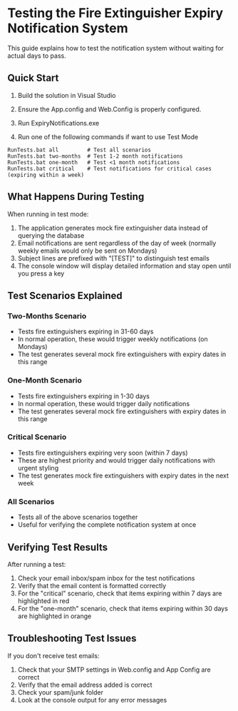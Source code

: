 # Testing the Fire Extinguisher Expiry Notification System

This guide explains how to test the notification system without waiting for actual days to pass.

## Quick Start

1. Build the solution in Visual Studio
2. Ensure the App.config and Web.Config is properly configured.
3. Run ExpiryNotifications.exe

3. Run one of the following commands if want to use Test Mode

```
RunTests.bat all         # Test all scenarios
RunTests.bat two-months  # Test 1-2 month notifications
RunTests.bat one-month   # Test <1 month notifications
RunTests.bat critical    # Test notifications for critical cases (expiring within a week)
```

## What Happens During Testing

When running in test mode:

1. The application generates mock fire extinguisher data instead of querying the database
2. Email notifications are sent regardless of the day of week (normally weekly emails would only be sent on Mondays)
3. Subject lines are prefixed with "[TEST]" to distinguish test emails
4. The console window will display detailed information and stay open until you press a key

## Test Scenarios Explained

### Two-Months Scenario
- Tests fire extinguishers expiring in 31-60 days
- In normal operation, these would trigger weekly notifications (on Mondays)
- The test generates several mock fire extinguishers with expiry dates in this range

### One-Month Scenario
- Tests fire extinguishers expiring in 1-30 days
- In normal operation, these would trigger daily notifications
- The test generates several mock fire extinguishers with expiry dates in this range

### Critical Scenario
- Tests fire extinguishers expiring very soon (within 7 days)
- These are highest priority and would trigger daily notifications with urgent styling
- The test generates mock fire extinguishers with expiry dates in the next week

### All Scenarios
- Tests all of the above scenarios together
- Useful for verifying the complete notification system at once

## Verifying Test Results

After running a test:

1. Check your email inbox/spam inbox for the test notifications
2. Verify that the email content is formatted correctly
3. For the "critical" scenario, check that items expiring within 7 days are highlighted in red
4. For the "one-month" scenario, check that items expiring within 30 days are highlighted in orange

## Troubleshooting Test Issues

If you don't receive test emails:

1. Check that your SMTP settings in Web.config and App Config are correct
2. Verify that the email address added is correct
3. Check your spam/junk folder
4. Look at the console output for any error messages
